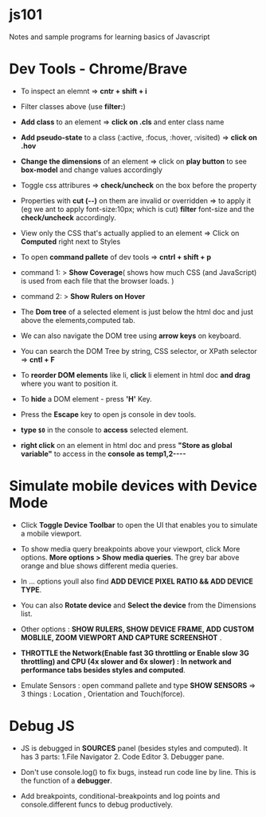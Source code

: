 # js101

Notes and sample programs for learning basics of Javascript

# Dev Tools - Chrome/Brave

- To inspect an elemnt => **cntr + shift + i**
- Filter classes above (use **filter:**)
- **Add class** to an element => **click on .cls** and enter class name
- **Add pseudo-state** to a class (:active, :focus, :hover, :visited) => **click on .hov**
- **Change the dimensions** of an element => click on **play button** to see **box-model** and change values accordingly

- Toggle css attribures => **check/uncheck** on the box before the property
- Properties with **cut (--)** on them are invalid or overridden => to apply it (eg we ant to apply font-size:10px; which is cut) **filter** font-size and the **check/uncheck** accordingly.
- View only the CSS that's actually applied to an element => Click on **Computed** right next to Styles

- To open **command pallete** of dev tools => **cntrl + shift + p**
- command 1: > **Show Coverage**( shows how much CSS (and JavaScript) is used from each file that the browser loads. )
- command 2: > **Show Rulers on Hover**

- The **Dom tree** of a selected element is just below the html doc and just above the elements,computed tab.
- We can also navigate the DOM tree using **arrow keys** on keyboard.
- You can search the DOM Tree by string, CSS selector, or XPath selector => **cntl + F**
- To **reorder DOM elements** like li, **click** li element in html doc **and drag** where you want to position it.
- To **hide** a DOM element - press **'H'** Key.
- Press the **Escape** key to open js console in dev tools.
- **type `$0`** in the console to **access** selected element.
- **right click** on an element in html doc and press **"Store as global variable"** to access in the **console as temp1,2----**

# Simulate mobile devices with Device Mode

- Click **Toggle Device Toolbar** to open the UI that enables you to simulate a mobile viewport.
- To show media query breakpoints above your viewport, click More options. **More options > Show media queries**. The grey bar above orange and blue shows different media queries.
- In ... options youll also find **ADD DEVICE PIXEL RATIO && ADD DEVICE TYPE**.
- You can also **Rotate device** and **Select the device** from the Dimensions list.
- Other options : **SHOW RULERS, SHOW DEVICE FRAME, ADD CUSTOM MOBLILE, ZOOM VIEWPORT AND CAPTURE SCREENSHOT** .

- **THROTTLE the Network(Enable fast 3G throttling or Enable slow 3G throttling) and CPU (4x slower and 6x slower) : In network and performance tabs besides styles and computed**.
- Emulate Sensors : open command pallete and type **SHOW SENSORS** => 3 things : Location , Orientation and Touch(force).

# Debug JS

- JS is debugged in **SOURCES** panel (besides styles and computed). It has 3 parts: 1.File Navigator 2. Code Editor 3. Debugger pane.

- Don't use console.log() to fix bugs, instead run code line by line. This is the function of a **debugger**.

- Add breakpoints, conditional-breakpoints and log points and console.different funcs to debug productively.
